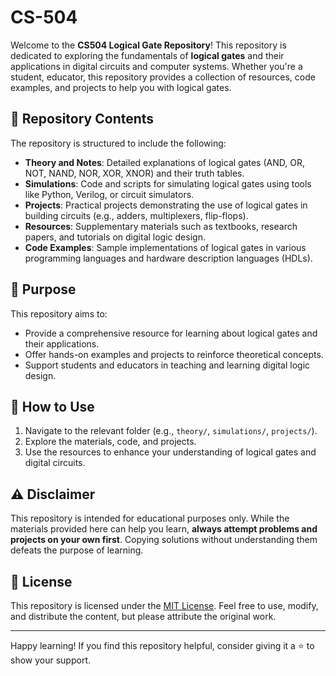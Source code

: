 # CS-504
Welcome to the **CS504 Logical Gate Repository**! This repository is dedicated to exploring the fundamentals of **logical gates** and their applications in digital circuits and computer systems. Whether you're a student, educator, this repository provides a collection of resources, code examples, and projects to help you with logical gates.
## 📂 Repository Contents

The repository is structured to include the following:
- **Theory and Notes**: Detailed explanations of logical gates (AND, OR, NOT, NAND, NOR, XOR, XNOR) and their truth tables.
- **Simulations**: Code and scripts for simulating logical gates using tools like Python, Verilog, or circuit simulators.
- **Projects**: Practical projects demonstrating the use of logical gates in building circuits (e.g., adders, multiplexers, flip-flops).
- **Resources**: Supplementary materials such as textbooks, research papers, and tutorials on digital logic design.
- **Code Examples**: Sample implementations of logical gates in various programming languages and hardware description languages (HDLs).

## 🎯 Purpose

This repository aims to:
- Provide a comprehensive resource for learning about logical gates and their applications.
- Offer hands-on examples and projects to reinforce theoretical concepts.
- Support students and educators in teaching and learning digital logic design.

## 🚀 How to Use

1. Navigate to the relevant folder (e.g., `theory/`, `simulations/`, `projects/`).
2. Explore the materials, code, and projects.
3. Use the resources to enhance your understanding of logical gates and digital circuits.

## ⚠️ Disclaimer

This repository is intended for educational purposes only. While the materials provided here can help you learn, **always attempt problems and projects on your own first**. Copying solutions without understanding them defeats the purpose of learning.

## 📜 License

This repository is licensed under the [MIT License](LICENSE). Feel free to use, modify, and distribute the content, but please attribute the original work.

---

Happy learning! If you find this repository helpful, consider giving it a ⭐️ to show your support.
